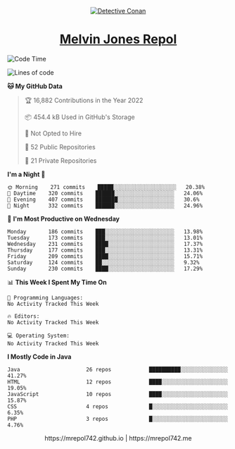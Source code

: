 <p align="center">

<a href="https://mrepol742.github.io">
  <img alt="Detective Conan" src="https://mrepol742-gif-randomizer.vercel.app/api/" /> 
  </a> 
<h1 align="center"><a href="https://mrepol742.github.io/">Melvin Jones Repol</a></h1>
</p>

[comment]: <> (This is a automated generated Data from github action workflow)
[comment]: <> (START OF GENERATED DATA)

<!--START_SECTION:waka-->
![Code Time](http://img.shields.io/badge/Code%20Time-700%20hrs%2037%20mins-blue)

![Lines of code](https://img.shields.io/badge/From%20Hello%20World%20I%27ve%20Written-234%20Thousand%20lines%20of%20code-blue)

**🐱 My GitHub Data** 

> 🏆 16,882 Contributions in the Year 2022
 > 
> 📦 454.4 kB Used in GitHub's Storage 
 > 
> 🚫 Not Opted to Hire
 > 
> 📜 52 Public Repositories 
 > 
> 🔑 21 Private Repositories  
 > 
**I'm a Night 🦉** 

```text
🌞 Morning    271 commits    █████░░░░░░░░░░░░░░░░░░░░   20.38% 
🌆 Daytime    320 commits    ██████░░░░░░░░░░░░░░░░░░░   24.06% 
🌃 Evening    407 commits    ███████░░░░░░░░░░░░░░░░░░   30.6% 
🌙 Night      332 commits    ██████░░░░░░░░░░░░░░░░░░░   24.96%

```
📅 **I'm Most Productive on Wednesday** 

```text
Monday       186 commits    ███░░░░░░░░░░░░░░░░░░░░░░   13.98% 
Tuesday      173 commits    ███░░░░░░░░░░░░░░░░░░░░░░   13.01% 
Wednesday    231 commits    ████░░░░░░░░░░░░░░░░░░░░░   17.37% 
Thursday     177 commits    ███░░░░░░░░░░░░░░░░░░░░░░   13.31% 
Friday       209 commits    ████░░░░░░░░░░░░░░░░░░░░░   15.71% 
Saturday     124 commits    ██░░░░░░░░░░░░░░░░░░░░░░░   9.32% 
Sunday       230 commits    ████░░░░░░░░░░░░░░░░░░░░░   17.29%

```


📊 **This Week I Spent My Time On** 

```text
💬 Programming Languages: 
No Activity Tracked This Week

🔥 Editors: 
No Activity Tracked This Week

💻 Operating System: 
No Activity Tracked This Week

```

**I Mostly Code in Java** 

```text
Java                     26 repos            ██████████░░░░░░░░░░░░░░░   41.27% 
HTML                     12 repos            ████░░░░░░░░░░░░░░░░░░░░░   19.05% 
JavaScript               10 repos            ████░░░░░░░░░░░░░░░░░░░░░   15.87% 
CSS                      4 repos             █░░░░░░░░░░░░░░░░░░░░░░░░   6.35% 
PHP                      3 repos             █░░░░░░░░░░░░░░░░░░░░░░░░   4.76%

```



<!--END_SECTION:waka-->

[comment]: <> (END OF GENERATED DATA)

<p align="center"> https://mrepol742.github.io | https://mrepol742.me </p>
